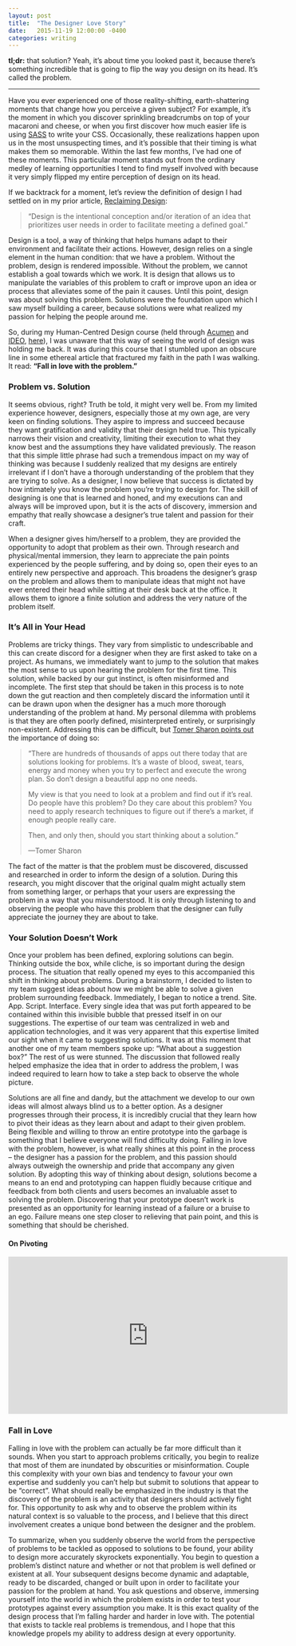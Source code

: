 ```yaml
---
layout: post
title:  "The Designer Love Story"
date:   2015-11-19 12:00:00 -0400
categories: writing
---
```

**tl;dr:** that solution? Yeah, it’s about time you looked past it, because there’s something incredible that is going to flip the way you design on its head. It’s called the problem.

<hr>

Have you ever experienced one of those reality-shifting, earth-shattering moments that change how you perceive a given subject? For example, it’s the moment in which you discover sprinkling breadcrumbs on top of your macaroni and cheese, or when you first discover how much easier life is using [SASS](//sass-lang.com/) to write your CSS. Occasionally, these realizations happen upon us in the most unsuspecting times, and it’s possible that their timing is what makes them so memorable. Within the last few months, I’ve had one of these moments. This particular moment stands out from the ordinary medley of learning opportunities I tend to find myself involved with because it very simply flipped my entire perception of design on its head.

If we backtrack for a moment, let’s review the definition of design I had settled on in my prior article, [Reclaiming Design](/writing/2015/07/21/reclaiming-design.html):

>“Design is the intentional conception and/or iteration of an idea that prioritizes user needs in order to facilitate meeting a defined goal.”

Design is a tool, a way of thinking that helps humans adapt to their environment and facilitate their actions. However, design relies on a single element in the human condition: that we have a problem. Without the problem, design is rendered impossible. Without the problem, we cannot establish a goal towards which we work. It is design that allows us to manipulate the variables of this problem to craft or improve upon an idea or process that alleviates some of the pain it causes. Until this point, design was about solving this problem. Solutions were the foundation upon which I saw myself building a career, because solutions were what realized my passion for helping the people around me.

So, during my Human-Centred Design course (held through [Acumen](//plusacumen.org/) and [IDEO](//www.ideo.com), [here](//plusacumen.org/courses/hcd-for-social-innovation/)), I was unaware that this way of seeing the world of design was holding me back. It was during this course that I stumbled upon an obscure line in some ethereal article that fractured my faith in the path I was walking. It read: **“Fall in love with the problem.”**

### Problem vs. Solution

It seems obvious, right? Truth be told, it might very well be. From my limited experience however, designers, especially those at my own age, are very keen on finding solutions. They aspire to impress and succeed because they want gratification and validity that their design held true. This typically narrows their vision and creativity, limiting their execution to what they know best and the assumptions they have validated previously. The reason that this simple little phrase had such a tremendous impact on my way of thinking was because I suddenly realized that my designs are entirely irrelevant if I don’t have a thorough understanding of the problem that they are trying to solve. As a designer, I now believe that success is dictated by how intimately you know the problem you’re trying to design for. The skill of designing is one that is learned and honed, and my executions can and always will be improved upon, but it is the acts of discovery, immersion and empathy that really showcase a designer’s true talent and passion for their craft.

When a designer gives him/herself to a problem, they are provided the opportunity to adopt that problem as their own. Through research and physical/mental immersion, they learn to appreciate the pain points experienced by the people suffering, and by doing so, open their eyes to an entirely new perspective and approach. This broadens the designer’s grasp on the problem and allows them to manipulate ideas that might not have ever entered their head while sitting at their desk back at the office. It allows them to ignore a finite solution and address the very nature of the problem itself.

### It’s All in Your Head

Problems are tricky things. They vary from simplistic to undescribable and this can create discord for a designer when they are first asked to take on a project. As humans, we immediately want to jump to the solution that makes the most sense to us upon hearing the problem for the first time. This solution, while backed by our gut instinct, is often misinformed and incomplete. The first step that should be taken in this process is to note down the gut reaction and then completely discard the information until it can be drawn upon when the designer has a much more thorough understanding of the problem at hand. My personal dilemma with problems is that they are often poorly defined, misinterpreted entirely, or surprisingly non-existent. Addressing this can be difficult, but [Tomer Sharon points out](//www.bentley.edu/prepared/millennials-fall-love-problem-today) the importance of doing so:

>“There are hundreds of thousands of apps out there today that are solutions looking for problems. It’s a waste of blood, sweat, tears, energy and money when you try to perfect and execute the wrong plan. So don’t design a beautiful app no one needs.
>
>My view is that you need to look at a problem and find out if it’s real. Do people have this problem? Do they care about this problem? You need to apply research techniques to figure out if there’s a market, if enough people really care.
>
>Then, and only then, should you start thinking about a solution.”
>
>—Tomer Sharon

The fact of the matter is that the problem must be discovered, discussed and researched in order to inform the design of a solution. During this research, you might discover that the original qualm might actually stem from something larger, or perhaps that your users are expressing the problem in a way that you misunderstood. It is only through listening to and observing the people who have this problem that the designer can fully appreciate the journey they are about to take.

### Your Solution Doesn’t Work

Once your problem has been defined, exploring solutions can begin. Thinking outside the box, while cliche, is so important during the design process. The situation that really opened my eyes to this accompanied this shift in thinking about problems. During a brainstorm, I decided to listen to my team suggest ideas about how we might be able to solve a given problem surrounding feedback. Immediately, I began to notice a trend. Site. App. Script. Interface. Every single idea that was put forth appeared to be contained within this invisible bubble that pressed itself in on our suggestions. The expertise of our team was centralized in web and application technologies, and it was very apparent that this expertise limited our sight when it came to suggesting solutions. It was at this moment that another one of my team members spoke up: “What about a suggestion box?” The rest of us were stunned. The discussion that followed really helped emphasize the idea that in order to address the problem, I was indeed required to learn how to take a step back to observe the whole picture.

Solutions are all fine and dandy, but the attachment we develop to our own ideas will almost always blind us to a better option. As a designer progresses through their process, it is incredibly crucial that they learn how to pivot their ideas as they learn about and adapt to their given problem. Being flexible and willing to throw an entire prototype into the garbage is something that I believe everyone will find difficulty doing. Falling in love with the problem, however, is what really shines at this point in the process – the designer has a passion for the problem, and this passion should always outweigh the ownership and pride that accompany any given solution. By adopting this way of thinking about design, solutions become a means to an end and prototyping can happen fluidly because critique and feedback from both clients and users becomes an invaluable asset to solving the problem. Discovering that your prototype doesn’t work is presented as an opportunity for learning instead of a failure or a bruise to an ego. Failure means one step closer to relieving that pain point, and this is something that should be cherished.

#### On Pivoting

<iframe width="560" height="315" src="https://www.youtube.com/embed/EO5ttpuIuvg" frameborder="0" allowfullscreen></iframe>

### Fall in Love

Falling in love with the problem can actually be far more difficult than it sounds. When you start to approach problems critically, you begin to realize that most of them are inundated by obscurities or misinformation. Couple this complexity with your own bias and tendency to favour your own expertise and suddenly you can’t help but submit to solutions that appear to be “correct”. What should really be emphasized in the industry is that the discovery of the problem is an activity that designers should actively fight for. This opportunity to ask why and to observe the problem within its natural context is so valuable to the process, and I believe that this direct involvement creates a unique bond between the designer and the problem.

To summarize, when you suddenly observe the world from the perspective of problems to be tackled as opposed to solutions to be found, your ability to design more accurately skyrockets exponentially. You begin to question a problem’s distinct nature and whether or not that problem is well defined or existent at all. Your subsequent designs become dynamic and adaptable, ready to be discarded, changed or built upon in order to facilitate your passion for the problem at hand. You ask questions and observe, immersing yourself into the world in which the problem exists in order to test your prototypes against every assumption you make. It is this exact quality of the design process that I’m falling harder and harder in love with. The potential that exists to tackle real problems is tremendous, and I hope that this knowledge propels my ability to address design at every opportunity.
